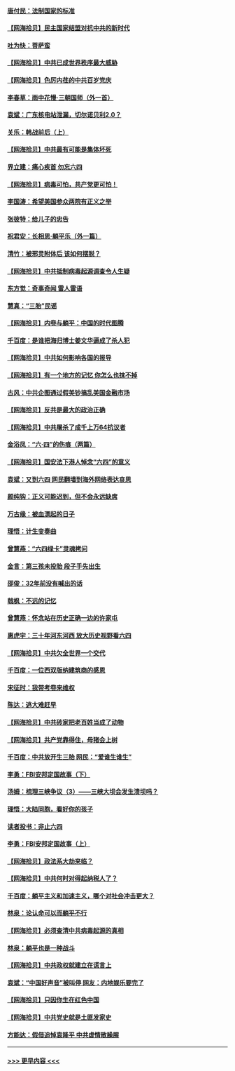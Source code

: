 #### [唐付民：法制国家的标准](../pages/nsc993/n13032944.md?t=06201152) 
#### [【网海拾贝】民主国家结盟对抗中共的新时代](../pages/nsc993/n13031717.md?t=06201152) 
#### [吐为快：菩萨蛮](../pages/nsc993/n13030033.md?t=06201152) 
#### [【网海拾贝】中共已成世界秩序最大威胁](../pages/nsc993/n13028138.md?t=06201152) 
#### [【网海拾贝】色厉内荏的中共百岁党庆](../pages/nsc993/n13025582.md?t=06201152) 
#### [李春草：雨中花慢‧三朝国师（外一首）](../pages/nsc993/n13025567.md?t=06201152) 
#### [袁斌：广东核电站泄漏，切尔诺贝利2.0？](../pages/nsc993/n13025475.md?t=06201152) 
#### [关乐：韩战前后（上）](../pages/nsc993/n13025387.md?t=06201152) 
#### [【网海拾贝】中共最有可能是集体坏死](../pages/nsc993/n13023101.md?t=06201152) 
#### [界立建：痛心疾首 勿忘六四](../pages/nsc993/n13022339.md?t=06201152) 
#### [【网海拾贝】病毒可怕，共产党更可怕！](../pages/nsc993/n13020728.md?t=06201152) 
#### [李国涛：希望美国参众两院有正义之举](../pages/nsc993/n13020674.md?t=06201152) 
#### [张彼特：给儿子的忠告](../pages/nsc993/n13018934.md?t=06201152) 
#### [祝君安：长相思‧躺平乐（外一篇）](../pages/nsc993/n13018923.md?t=06201152) 
#### [清竹：被邪灵附体后 该如何摆脱？](../pages/nsc993/n13018877.md?t=06201152) 
#### [【网海拾贝】中共抵制病毒起源调查令人生疑](../pages/nsc993/n13017785.md?t=06201152) 
#### [东方觉：奇事奇闻 雷人雷语](../pages/nsc993/n13017577.md?t=06201152) 
#### [慧真：“三胎”民谣](../pages/nsc993/n13017394.md?t=06201152) 
#### [【网海拾贝】内卷与躺平：中国的时代图腾](../pages/nsc993/n13016128.md?t=06201152) 
#### [千百度：是谁把海归博士姜文华逼成了杀人犯](../pages/nsc993/n13015218.md?t=06201152) 
#### [【网海拾贝】中共如何影响各国的报导](../pages/nsc993/n13012599.md?t=06201152) 
#### [【网海拾贝】有一个地方的记忆 你怎么也抹不掉](../pages/nsc993/n13009802.md?t=06201152) 
#### [古风：中共企图通过假美钞搞乱美国金融市场](../pages/nsc993/n13009626.md?t=06201152) 
#### [【网海拾贝】反共是最大的政治正确](../pages/nsc993/n13007051.md?t=06201152) 
#### [【网海拾贝】中共屠杀了成千上万64抗议者](../pages/nsc993/n13002713.md?t=06201152) 
#### [金浴凤：“六·四”的伤痕（两篇）](../pages/nsc993/n13001719.md?t=06201152) 
#### [【网海拾贝】国安法下港人悼念“六四”的意义](../pages/nsc993/n13001039.md?t=06201152) 
#### [袁斌：又到六四 网民翻墙到海外网络表达哀思](../pages/nsc993/n13000995.md?t=06201152) 
#### [颜纯钩：正义可能迟到，但不会永远缺席](../pages/nsc993/n13000920.md?t=06201152) 
#### [万古缘：被血漂起的日子](../pages/nsc993/n13000914.md?t=06201152) 
#### [理悟：计生变奏曲](../pages/nsc993/n13000414.md?t=06201152) 
#### [曾慧燕：“六四绿卡”灵魂拷问](../pages/nsc993/n13000277.md?t=06201152) 
#### [金言：第三孩未投胎 段子手先出生](../pages/nsc993/n13000215.md?t=06201152) 
#### [邵俊：32年前没有喊出的话](../pages/nsc993/n13000181.md?t=06201152) 
#### [戟枫：不远的记忆](../pages/nsc993/n13000121.md?t=06201152) 
#### [曾慧燕：怀念站在历史正确一边的许家屯](../pages/nsc993/n13000073.md?t=06201152) 
#### [惠虎宇：三十年河东河西 放大历史视野看六四](../pages/nsc993/n13000018.md?t=06201152) 
#### [【网海拾贝】中共欠全世界一个交代](../pages/nsc993/n12998706.md?t=06201152) 
#### [千百度：一位西双版纳建筑商的感恩](../pages/nsc993/n12998487.md?t=06201152) 
#### [宋征时：我带考卷来维权](../pages/nsc993/n12994088.md?t=06201152) 
#### [陈达：逃大难赶早](../pages/nsc993/n12993569.md?t=06201152) 
#### [【网海拾贝】中共砖家把老百姓当成了动物](../pages/nsc993/n12993483.md?t=06201152) 
#### [【网海拾贝】共产党靠得住，母猪会上树](../pages/nsc993/n12990730.md?t=06201152) 
#### [千百度：中共放开生三胎 网民：“爱谁生谁生”](../pages/nsc993/n12990644.md?t=06201152) 
#### [李勇：FBI安邦定国故事（下）](../pages/nsc993/n12987854.md?t=06201152) 
#### [汤姆：梳理三峡争议（3）——三峡大坝会发生溃坝吗？](../pages/nsc993/n12989806.md?t=06201152) 
#### [理悟：大陆同胞，看好你的孩子](../pages/nsc993/n12989778.md?t=06201152) 
#### [读者投书：非止六四](../pages/nsc993/n12989673.md?t=06201152) 
#### [李勇：FBI安邦定国故事（上）](../pages/nsc993/n12987749.md?t=06201152) 
#### [【网海拾贝】政法系大劫来临？](../pages/nsc993/n12987596.md?t=06201152) 
#### [【网海拾贝】中共何时对得起纳税人了？](../pages/nsc993/n12985578.md?t=06201152) 
#### [千百度：躺平主义和加速主义，哪个对社会冲击更大？](../pages/nsc993/n12985512.md?t=06201152) 
#### [林泉：论认命可以而躺平不行](../pages/nsc993/n12985505.md?t=06201152) 
#### [【网海拾贝】必须查清中共病毒起源的真相](../pages/nsc993/n12984276.md?t=06201152) 
#### [林泉：躺平也是一种战斗](../pages/nsc993/n12984194.md?t=06201152) 
#### [【网海拾贝】中共政权就建立在谎言上](../pages/nsc993/n12981880.md?t=06201152) 
#### [袁斌：“中国好声音”被叫停 网友：内地娱乐要完了](../pages/nsc993/n12981826.md?t=06201152) 
#### [【网海拾贝】只因你生在红色中国](../pages/nsc993/n12979096.md?t=06201152) 
#### [【网海拾贝】中共党史就是土匪发家史](../pages/nsc993/n12976478.md?t=06201152) 
#### [方能达：假借追悼袁隆平 中共虚情散臊腥](../pages/nsc993/n12976396.md?t=06201152) 

----
#### [ >>> 更早内容 <<< ](../indexes/nsc993-earlier.md)

